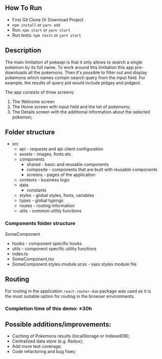 ## How To Run

- First Git Clone Or Download Project
- `npm install` or `yarn add`
- Run: `npm start` or `yarn start`
- Run tests: `npm tests` or `yarn start`

## Description
The main limitation of pokeapi is that it only allows to search a single pokemon by its full name. 
To work around this limitation this app pre-downloads all the pokemons. Then it's possible to filter out and display pokemons which names contain search query from the input field. For example, the results of query pid would include pidgey and pidgeot.

The app consists of three screens:
1) The Welcome screen
2) The Home screen with input field and the list of pokemons;
3) The Details screen with the additional information about the selected pokemon;

## Folder structure
- src 
  - api - requests and api client configuration 
  - assets - images, fonts etc.
  - components 
    - shared - basic and reusable components 
    - composite - components that are built with reusable components
    - screens - pages of the application
  - contexts - business logic
  - data 
    - constants
  - styles - global styles, fonts, variables
  - types - global typings
  - routes - routing information
  - utils - common utility functions

### Components folder structure
SomeComponent
- hooks - component specific hooks
- utils - component specific utility functions
- index.ts
- SomeComponent,tsx
- SomeComponent.styles.module.scss - sass styles module file

## Routing
For routing in the application `react-router-dom` package was used as it is the most suitable option for routing in the browser environments.

### Completion time of this demo: ±30h

## Possible additions/improvements:
* Caching of Pokemons results (localStorage or IndexedDB);
* Centralized data store (e.g. Redux);
* Add more test coverage;
* Code refactoring and bug fixes;
